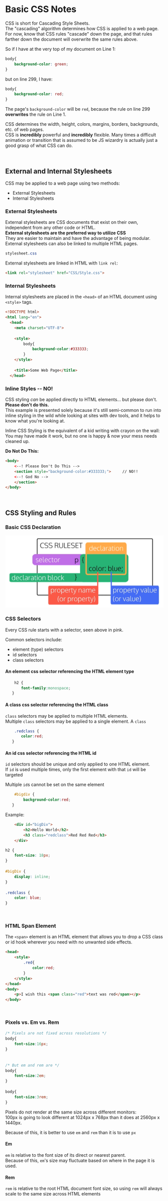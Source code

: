 # Basic CSS Notes

CSS is short for Cascading Style Sheets.  
The "cascading" algorithm determines how CSS is applied to a web page. For now, know that CSS rules "cascade" down the page, and that rules farther down the document will overwrite the same rules above.

So if I have at the very top of my document on Line 1:
```css
body{
    background-color: green;
}
```
but on line 299, I have:
```css
body{
    background-color: red;
}
```
The page's ```background-color``` will be ```red```, because the rule on line 299 **overwrites** the rule on Line 1.
<br>

CSS determines the width, height, colors, margins, borders, backgrounds, etc. of web pages.  
CSS is **incredibly** powerful and **incredibly** flexible. Many times a difficult animation or transition that is assumed to be JS wizardry is actually just a good grasp of what CSS can do. 

<br>

## External and Internal Stylesheets
CSS may be applied to a web page using two methods: 
* External Stylesheets
* Internal Stylesheets

### External Stylesheets
External stylesheets are CSS documents that exist on their own, independent from any other code or HTML.  
**External stylesheets are the preferred way to utilize CSS**     
They are easier to maintain and have the advantage of being modular.  
External stylesheets can also be linked to multiple HTML pages.
```css
stylesheet.css
```
External stylesheets are linked in HTML with ```link rel```:
```html
<link rel="stylesheet" href="CSS/Style.css">
```


### Internal Stylesheets
Internal stylesheets are placed in the ```<head>``` of an HTML document using ```<style>``` tags.
```html
<!DOCTYPE html>
<html lang="en">
  <head>
    <meta charset="UTF-8">

    <style>
        body{
            background-color:#333333;
        }
    </style>

    <title>Some Web Page</title>
  </head>
```


### Inline Styles -- NO!
CSS styling *can* be applied directly to HTML elements... but please don't. **Please don't do this.**  
This example is presented solely because it's still semi-common to run into inline styling in the wild while looking at sites with dev tools, and it helps to know what you're looking at. 

Inline CSS Styling is the equivalent of a kid writing with crayon on the wall:  
You may have made it work, but no one is happy & now your mess needs cleaned up. 

**Do Not Do This:**
```html
<body>
    <--! Please Don't Do This -->
    <section style="background-color:#333333;">     // NO!!
    <--! God No -->
    </section>
</body>
```


<br>

## CSS Styling and Rules
### Basic CSS Declaration
<img src="../images/CSSRuleSet.png">

<br>

### CSS Selectors
Every CSS rule starts with a selector, seen above in pink.

Common selectors include:
* element (type) selectors
* id selectors
* class selectors


#### An element css selector referencing the HTML element type

``` css
    h2 {
       font-family:monospace;
   }
```

#### A class css selector referencing the HTML class
```class``` selectors may be applied to multiple HTML elements.  
Multiple ```class``` selectors may be applied to a single element.
A ```class```

``` css 
    .redclass {
       color:red;
   }
```

#### An id css selector referencing the HTML id
```id``` selectors should be unique and only applied to one HTML element.  
If ```id``` is used multiple times, only the first element with that ```id``` will be targeted

Multiple ```id```s cannot be set on the same element

```css
    #bigdiv {
        background-color:red;
   }
```

Example:

```html
    <div id="bigDiv">
        <h2>Hello World</h2> 
        <h3 class="redclass">Red Red Red</h3>
    </div>
```


```css
h2 {
    font-size: 18px;
}

#bigDiv {
    display: inline;
}

.redclass {
    color: blue;
}
```
<br>

### HTML Span Element
The ```<span>``` element is an HTML element that allows you to drop a CSS class or id hook wherever you need with no unwanted side effects.  

```html
<head>
    <style>
        .red{
            color:red;
        }
    </style>
</head>
<body>
    <p>I wish this <span class="red">text was red</span></p>
</body>
```

<br>

### Pixels vs. Em vs. Rem

```css
/* Pixels are not fixed across resolutions */
body{
    font-size:16px;
}


/* But em and rem are */
body{
    font-size:2em;
}

body{
    font-size:3rem;
}
```

Pixels do not render at the same size across different monitors:  
100px is going to look different at 1024px x 768px than it does at 2560px x 1440px.

Because of this, it is better to use ```em``` and ```rem``` than it is to use ```px```

#### Em
```em``` is relative to the font size of its direct or nearest parent.  
Because of this, ```em```'s size may fluctuate based on where in the page it is used.


#### Rem
```rem``` is relative to the root HTML document font size, so using ```rem``` will always scale to the same size across HTML elements




<br>

